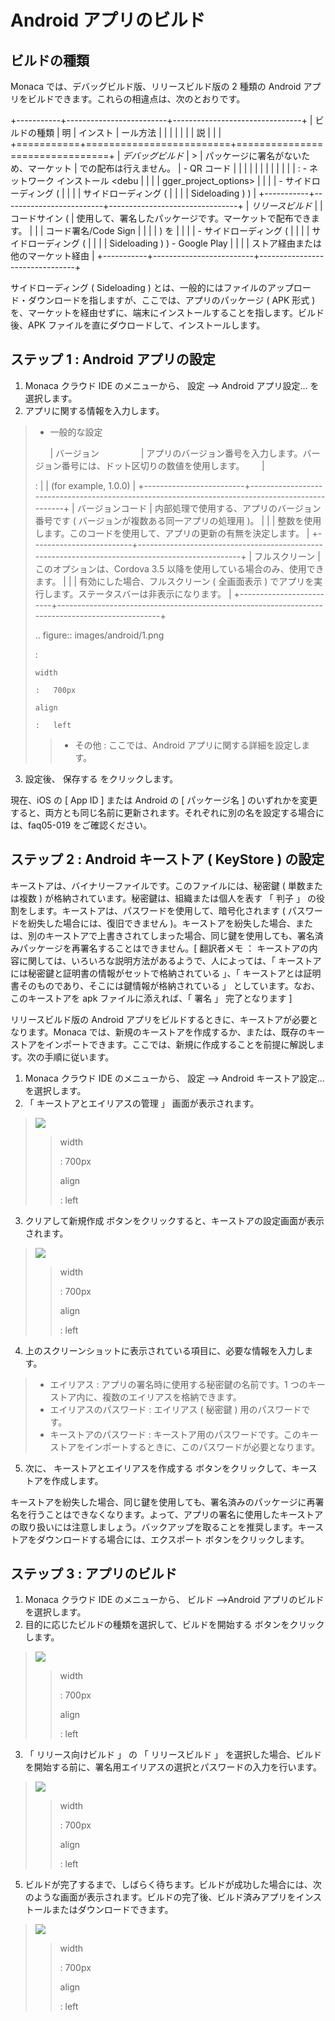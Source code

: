 Android アプリのビルド
======================

ビルドの種類
------------

Monaca では、デバッグビルド版、リリースビルド版の 2 種類の Android
アプリをビルドできます。これらの相違点は、次のとおりです。

+-----------+-------------------------+--------------------------------+
| ビルドの種類 | 明 | インスト        | ール方法                       |
|           |                         |                                |
| | 説      |                         |                                |
+===========+=========================+================================+
| *デバッグビルド* | > | パッケージに署名がないため、マーケット | での配布は行えません。 | - QR コード |
|           |                         |                                |
|           |                         |                                |
|           |                         | :   -   ネットワーク インストール &lt;debu |
|           |                         | gger\_project\_options&gt;     |
|           |                         |     -   サイドローディング (   |
|           |                         |         サイドローディング (   |
|           |                         |         Sideloading ) )        |
+-----------+-------------------------+--------------------------------+
| *リリースビルド* | | コードサイン ( | 使用して、署名したパッケージです。マーケットで配布できます。 |
|           |   コード署名/Code Sign  |                                |
|           |   ) を | |              | | - サイドローディング (       |
|           |                         | サイドローディング (           |
|           |                         | Sideloading ) ) - Google Play  |
|           |                         | ストア経由または他のマーケット経由 |
+-----------+-------------------------+--------------------------------+

<div class="admonition note">

サイドローディング ( Sideloading )
とは、一般的にはファイルのアップロード・ダウンロードを指しますが、ここでは、アプリのパッケージ
( APK 形式 )
を、マーケットを経由せずに、端末にインストールすることを指します。ビルド後、APK
ファイルを直にダウロードして、インストールします。

</div>

ステップ 1 : Android アプリの設定
---------------------------------

1.  Monaca クラウド IDE のメニューから、
    設定 --&gt; Android アプリ設定... を選択します。
2.  アプリに関する情報を入力します。

> -   一般的な設定
>
>       | バージョン                 | アプリのバージョン番号を入力します。バージョン番号には、ドット区切りの数値を使用します。       |
>
> :   | | (for example, 1.0.0) |
>     +-------------------------+-------------------------------------------------------------------------------------------------+
>     | バージョンコード |
>     内部処理で使用する、アプリのバージョン番号です (
>     バージョンが複数ある同一アプリの処理用 )。 | | |
>     整数を使用します。このコードを使用して、アプリの更新の有無を決定します。
>     |
>     +-------------------------+-------------------------------------------------------------------------------------------------+
>     | フルスクリーン | このオプションは、Cordova 3.5
>     以降を使用している場合のみ、使用できます。 | | |
>     有効にした場合、フルスクリーン ( 全画面表示 )
>     でアプリを実行します。ステータスバーは非表示になります。 |
>     +-------------------------+-------------------------------------------------------------------------------------------------+
>
> .. figure:: images/android/1.png
>
> :   
>
>     width
>
>     :   700px
>
>     align
>
>     :   left
>
> > -   その他 : ここでは、Android アプリに関する詳細を設定します。
> >
3.  設定後、 保存する をクリックします。

<div class="admonition note">

現在、iOS の \[ App ID \] または Android の \[ パッケージ名 \]
のいずれかを変更すると、両方とも同じ名前に更新されます。それぞれに別の名を設定する場合には、faq05-019
をご確認ください。

</div>

## ステップ 2 : Android キーストア ( KeyStore ) の設定


キーストアは、バイナリーファイルです。このファイルには、秘密鍵 (
単数または複数 ) が格納されています。秘密鍵は、組織または個人を表す 「
判子 」
の役割をします。キーストアは、パスワードを使用して、暗号化されます (
パスワードを紛失した場合には、復旧できません
)。キーストアを紛失した場合、または、別のキーストアで上書きされてしまった場合、同じ鍵を使用しても、署名済みパッケージを再署名することはできません。\[
翻訳者メモ ：
キーストアの内容に関しては、いろいろな説明方法があるようで、人によっては、「
キーストアには秘密鍵と証明書の情報がセットで格納されている 」、「
キーストアとは証明書そのものであり、そこには鍵情報が格納されている 」
としています。なお、このキーストアを apk ファイルに添えれば、「 署名 」
完了となります \]

リリースビルド版の Android
アプリをビルドするときに、キーストアが必要となります。Monaca
では、新規のキーストアを作成するか、または、既存のキーストアをインポートできます。ここでは、新規に作成することを前提に解説します。次の手順に従います。

1.  Monaca クラウド IDE のメニューから、
    設定 --&gt; Android キーストア設定... を選択します。
2.  「 キーストアとエイリアスの管理 」 画面が表示されます。

> ![](images/android/2.png)
>
> > width
> >
> > :   700px
> >
> > align
> >
> > :   left
> >
3.  クリアして新規作成
    ボタンをクリックすると、キーストアの設定画面が表示されます。

> ![](images/android/3.png)
>
> > width
> >
> > :   700px
> >
> > align
> >
> > :   left
> >
4.  上のスクリーンショットに表示されている項目に、必要な情報を入力します。

> -   エイリアス : アプリの署名時に使用する秘密鍵の名前です。1
>     つのキーストア内に、複数のエイリアスを格納できます。
> -   エイリアスのパスワード : エイリアス ( 秘密鍵 )
>     用のパスワードです。
> -   キーストアのパスワード :
>     キーストア用のパスワードです。このキーストアをインポートするときに、このパスワードが必要となります。

5.  次に、 キーストアとエイリアスを作成する
    ボタンをクリックして、キーストアを作成します。

<div class="admonition note">

キーストアを紛失した場合、同じ鍵を使用しても、署名済みのパッケージに再署名を行うことはできなくなります。よって、アプリの署名に使用したキーストアの取り扱いには注意しましょう。バックアップを取ることを推奨します。キーストアをダウンロードする場合には、エクスポート
ボタンをクリックします。

</div>

ステップ 3 : アプリのビルド
---------------------------

1.  Monaca クラウド IDE のメニューから、
    ビルド --&gt;Android アプリのビルド を選択します。
2.  目的に応じたビルドの種類を選択して、ビルドを開始する
    ボタンをクリックします。

> ![](images/android/4.png)
>
> > width
> >
> > :   700px
> >
> > align
> >
> > :   left
> >
3.  「 リリース向けビルド 」 の 「 リリースビルド 」
    を選択した場合、ビルドを開始する前に、署名用エイリアスの選択とパスワードの入力を行います。

> ![](images/android/6.png)
>
> > width
> >
> > :   700px
> >
> > align
> >
> > :   left
> >
5.  ビルドが完了するまで、しばらく待ちます。ビルドが成功した場合には、次のような画面が表示されます。ビルドの完了後、ビルド済みアプリをインストールまたはダウンロードできます。

> ![](images/android/7.png)
>
> > width
> >
> > :   700px
> >
> > align
> >
> > :   left
> >

